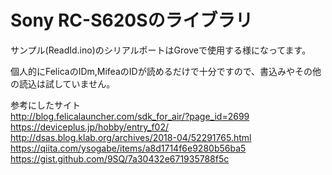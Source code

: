 # Sony RC-S620Sのライブラリ

サンプル(ReadId.ino)のシリアルポートはGroveで使用する様になってます。

個人的にFelicaのIDm,MifeaのIDが読めるだけで十分ですので、書込みやその他の読込は試していません。

参考にしたサイト  
http://blog.felicalauncher.com/sdk_for_air/?page_id=2699  
https://deviceplus.jp/hobby/entry_f02/  
http://dsas.blog.klab.org/archives/2018-04/52291765.html  
https://qiita.com/ysogabe/items/a8d1714f6e9280b56ba5  
https://gist.github.com/9SQ/7a30432e671935788f5c

